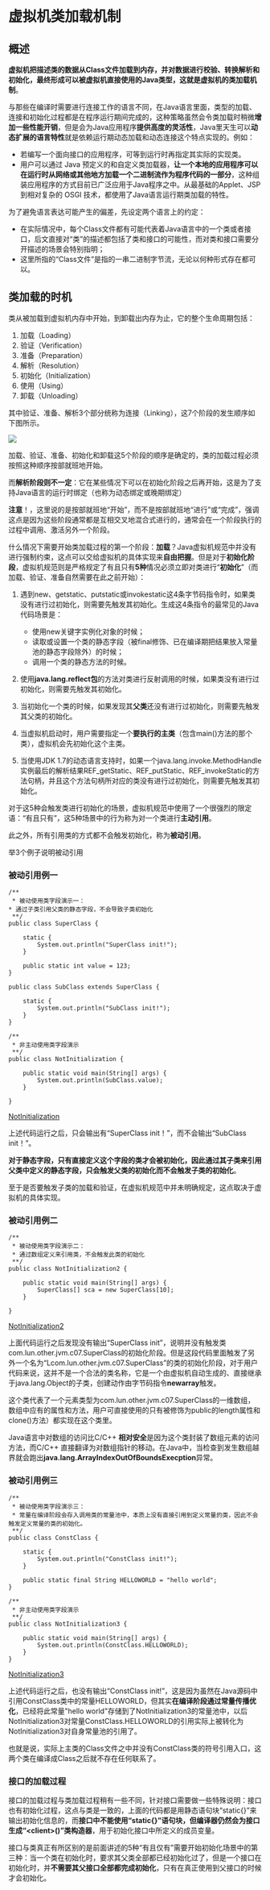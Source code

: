 # 虚拟机类加载机制 #


## 概述 ##

**虚拟机把描述类的数据从Class文件加载到内存，并对数据进行校验、转换解析和初始化，最终形成可以被虚拟机直接使用的Java类型，这就是虚拟机的类加载机制**。

与那些在编译时需要进行连接工作的语言不同，在Java语言里面，类型的加载、连接和初始化过程都是在程序运行期间完成的，这种策略虽然会令类加载时稍微**增加一些性能开销**，但是会为Java应用程序**提供高度的灵活性**，Java里天生可以**动态扩展的语言特性**就是依赖运行期动态加载和动态连接这个特点实现的。例如：

- 若编写一个面向接口的应用程序，可等到运行时再指定其实际的实现类。
- 用户可以通过 Java 预定义的和自定义类加载器，**让一个本地的应用程序可以在运行时从网络或其他地方加载一个二进制流作为程序代码的一部分**，这种组装应用程序的方式目前已广泛应用于Java程序之中。从最基础的Applet、JSP 到相对复杂的 OSGI 技术，都使用了Java语言运行期类加载的特性。

为了避免语言表达可能产生的偏差，先设定两个语言上的约定：

- 在实际情况中，每个Class文件都有可能代表着Java语言中的一个类或者接口，后文直接对“类”的描述都包括了类和接口的可能性，而对类和接口需要分开描述的场景会特别指明；
- 这里所指的“Class文件”是指的一串二进制字节流，无论以何种形式存在都可以。

## 类加载的时机 ##

类从被加载到虚拟机内存中开始，到卸载出内存为止，它的整个生命周期包括：

1. 加载（Loading）
2. 验证（Verification）
3. 准备（Preparation）
4. 解析（Resolution）
5. 初始化（Initialization）
6. 使用（Using）
7. 卸载（Unloading）

其中验证、准备、解析3个部分统称为连接（Linking），这7个阶段的发生顺序如下图所示。

![](image/lifecycle.png)

加载、验证、准备、初始化和卸载这5个阶段的顺序是确定的，类的加载过程必须按照这种顺序按部就班地开始。

而**解析阶段则不一定**：它在某些情况下可以在初始化阶段之后再开始，这是为了支持Java语言的运行时绑定（也称为动态绑定或晚期绑定）

**注意**！，这里说的是按部就班地“开始”，而不是按部就班地“进行”或“完成”，强调这点是因为这些阶段通常都是互相交叉地混合式进行的，通常会在一个阶段执行的过程中调用、激活另外一个阶段。

什么情况下需要开始类加载过程的第一个阶段：**加载**？Java虚拟机规范中并没有进行强制约束，这点可以交给虚拟机的具体实现来**自由把握**。但是对于**初始化阶段**，虚拟机规范则是严格规定了有且只有**5种**情况必须立即对类进行“**初始化**”（而加载、验证、准备自然需要在此之前开始）：

1. 遇到new、getstatic、putstatic或invokestatic这4条字节码指令时，如果类没有进行过初始化，则需要先触发其初始化。生成这4条指令的最常见的Java代码场景是：
	- 使用new关键字实例化对象的时候；
	- 读取或设置一个类的静态字段（被final修饰、已在编译期把结果放入常量池的静态字段除外）的时候；
	- 调用一个类的静态方法的时候。

2. 使用**java.lang.reflect包**的方法对类进行反射调用的时候，如果类没有进行过初始化，则需要先触发其初始化。

3. 当初始化一个类的时候，如果发现其**父类**还没有进行过初始化，则需要先触发其父类的初始化。

4. 当虚拟机启动时，用户需要指定一个**要执行的主类**（包含main()方法的那个类），虚拟机会先初始化这个主类。

5. 当使用JDK 1.7的动态语言支持时，如果一个java.lang.invoke.MethodHandle实例最后的解析结果REF_getStatic、REF_putStatic、REF_invokeStatic的方法句柄，并且这个方法句柄所对应的类没有进行过初始化，则需要先触发其初始化。

对于这5种会触发类进行初始化的场景，虚拟机规范中使用了一个很强烈的限定语：“有且只有”，这5种场景中的行为称为对一个类进行**主动引用**。

此之外，所有引用类的方式都不会触发初始化，称为**被动引用**。

举3个例子说明被动引用

### 被动引用例一 ###

	/**
	 * 被动使用类字段演示一：
	* 通过子类引用父类的静态字段，不会导致子类初始化
	 **/
	public class SuperClass {
	
		static {
			System.out.println("SuperClass init!");
		}
	
		public static int value = 123;
	}
	
	public class SubClass extends SuperClass {
	
		static {
			System.out.println("SubClass init!");
		}
	}
	
	/**
	 * 非主动使用类字段演示
	 **/
	public class NotInitialization {
	
		public static void main(String[] args) {
			System.out.println(SubClass.value);
		}
	
	}

[NotInitialization](NotInitialization.java)

上述代码运行之后，只会输出有“SuperClass init！”，而不会输出“SubClass init！”。

**对于静态字段，只有直接定义这个字段的类才会被初始化，因此通过其子类来引用父类中定义的静态字段，只会触发父类的初始化而不会触发子类的初始化**。

至于是否要触发子类的加载和验证，在虚拟机规范中并未明确规定，这点取决于虚拟机的具体实现。

### 被动引用例二 ###

	/**
	 * 被动使用类字段演示二：
	 * 通过数组定义来引用类，不会触发此类的初始化
	 **/
	public class NotInitialization2 {
	
		public static void main(String[] args) {
			SuperClass[] sca = new SuperClass[10];
		}
	
	}

[NotInitialization2](NotInitialization2.java)

上面代码运行之后发现没有输出“SuperClass init”，说明并没有触发类com.lun.other.jvm.c07.SuperClass的初始化阶段。但是这段代码里面触发了另外一个名为“Lcom.lun.other.jvm.c07.SuperClass”的类的初始化阶段，对于用户代码来说，这并不是一个合法的类名称，它是一个由虚拟机自动生成的、直接继承于java.lang.Object的子类，创建动作由字节码指令**newarray**触发。

这个类代表了一个元素类型为com.lun.other.jvm.c07.SuperClass的一维数组，数组中应有的属性和方法，用户可直接使用的只有被修饰为public的length属性和clone()方法）都实现在这个类里。

Java语言中对数组的访问比C/C++ **相对安全**是因为这个类封装了数组元素的访问方法，而C/C++ 直接翻译为对数组指针的移动。在Java中，当检查到发生数组越界就会跑出**java.lang.ArrayIndexOutOfBoundsExecption**异常。

### 被动引用例三 ###

	/**
	 * 被动使用类字段演示三：
	 * 常量在编译阶段会存入调用类的常量池中，本质上没有直接引用到定义常量的类，因此不会触发定义常量的类的初始化。
	 **/
	public class ConstClass {
	
		static {
			System.out.println("ConstClass init!");
		}
	
		public static final String HELLOWORLD = "hello world";
	}
	
	/**
	 * 非主动使用类字段演示
	 **/
	public class NotInitialization3 {
	
		public static void main(String[] args) {
			System.out.println(ConstClass.HELLOWORLD);
		}
	}

[NotInitialization3](NotInitialization3.java)

上述代码运行之后，也没有输出“ConstClass init!”，这是因为虽然在Java源码中引用ConstClass类中的常量HELLOWORLD，但其实**在编译阶段通过常量传播优化**，已经将此常量"hello world"存储到了NotInitialization3的常量池中，以后NotInitialization3对常量ConstClass.HELLOWORLD的引用实际上被转化为NotInitialization3对自身常量池的引用了。

也就是说，实际上主类的Class文件之中并没有ConstClass类的符号引用入口，这两个类在编译成Class之后就不存在任何联系了。

### 接口的加载过程 ###

接口的加载过程与类加载过程稍有一些不同，针对接口需要做一些特殊说明：接口也有初始化过程，这点与类是一致的，上面的代码都是用静态语句块“static{}”来输出初始化信息的，而**接口中不能使用“static{}”语句块，但编译器仍然会为接口生成“<client&gt;()”类构造器**，用于初始化接口中所定义的成员变量。

接口与类真正有所区别的是前面讲述的5种“有且仅有”需要开始初始化场景中的第三种：当一个类在初始化时，要求其父类全部都已经初始化过了，但是一个接口在初始化时，并**不需要其父接口全部都完成初始化**，只有在真正使用到父接口的时候才会初始化。

